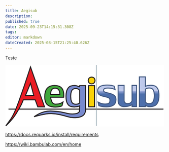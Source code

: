 ```yaml
---
title: Aegisub
description: 
published: true
date: 2025-09-23T14:15:31.308Z
tags: 
editor: markdown
dateCreated: 2025-08-15T21:25:40.626Z
---
```


Teste 

![](/tutoriais/logo-aegisub.png)

https://docs.requarks.io/install/requirements

https://wiki.bambulab.com/en/home
